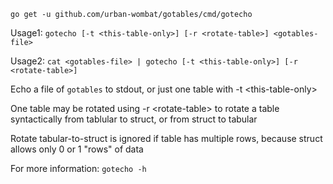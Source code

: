 `go get -u github.com/urban-wombat/gotables/cmd/gotecho`

Usage1: `gotecho [-t <this-table-only>] [-r <rotate-table>] <gotables-file>`

Usage2: `cat <gotables-file> | gotecho [-t <this-table-only>] [-r <rotate-table>]`

Echo a file of `gotables` to stdout, or just one table with -t \<this-table-only\>

One table may be rotated using -r \<rotate-table\> to rotate a table syntactically from tablular to struct,
or from struct to tabular

Rotate tabular-to-struct is ignored if table has multiple rows, because struct allows only 0 or 1 "rows" of data

For more information: `gotecho -h`
